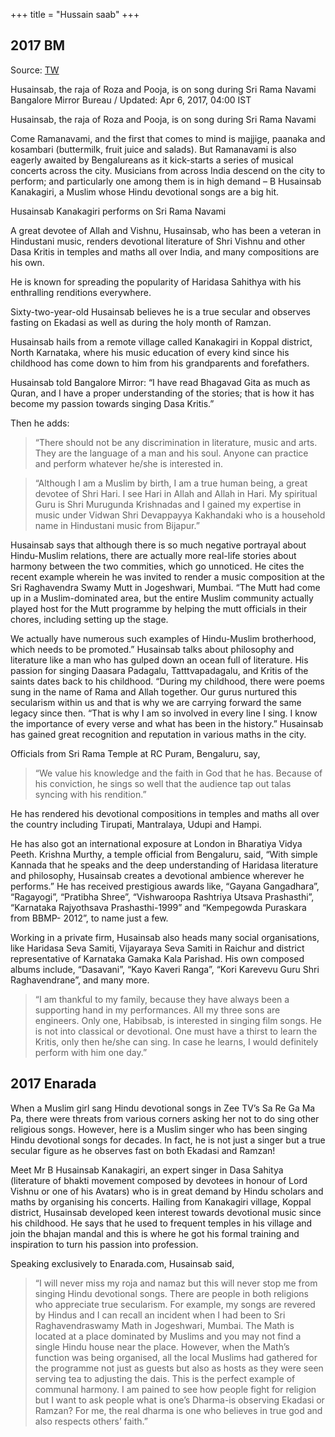 +++
title = "Hussain saab"
+++
## 2017 BM
Source: [TW](https://bangaloremirror.indiatimes.com/bangalore/others/husainsab-the-raja-of-roza-and-pooja-is-on-song-during-sri-rama-navami/articleshow/58036949.cms)

Husainsab, the raja of Roza and Pooja, is on song during Sri Rama Navami  
Bangalore Mirror Bureau / Updated: Apr 6, 2017, 04:00 IST

Husainsab, the raja of Roza and Pooja, is on song during Sri Rama Navami

Come Ramanavami, and the first that comes to mind is majjige, paanaka and kosambari (buttermilk, fruit juice and salads). But Ramanavami is also eagerly awaited by Bengalureans as it kick-starts a series of musical concerts across the city. Musicians from across India descend on the city to perform; and particularly one among them is in high demand – B Husainsab Kanakagiri, a Muslim whose Hindu devotional songs are a big hit.

Husainsab Kanakagiri performs on Sri Rama Navami

A great devotee of Allah and Vishnu, Husainsab, who has been a veteran in Hindustani music, renders devotional literature of Shri Vishnu and other Dasa Kritis in temples and maths all over India, and many compositions are his own.

He is known for spreading the popularity of Haridasa Sahithya with his enthralling renditions everywhere.

Sixty-two-year-old Husainsab believes he is a true secular and observes fasting on Ekadasi as well as during the holy month of Ramzan.

Husainsab hails from a remote village called Kanakagiri in Koppal district, North Karnataka, where his music education of every kind since his childhood has come down to him from his grandparents and forefathers.

Husainsab told Bangalore Mirror: “I have read Bhagavad Gita as much as Quran, and I have a proper understanding of the stories; that is how it has become my passion towards singing Dasa Kritis.”

Then he adds: 

> “There should not be any discrimination in literature, music and arts. They are the language of a man and his soul. Anyone can practice and perform whatever he/she is interested in.

> “Although I am a Muslim by birth, I am a true human being, a great devotee of Shri Hari. I see Hari in Allah and Allah in Hari. My spiritual Guru is Shri Murugunda Krishnadas and I gained my expertise in music under Vidwan Shri Devappayya Kakhandaki who is a household name in Hindustani music from Bijapur.”

Husainsab says that although there is so much negative portrayal about Hindu-Muslim relations, there are actually more real-life stories about harmony between the two commities, which go unnoticed. He cites the recent example wherein he was invited to render a music composition at the Sri Raghavendra Swamy Mutt in Jogeshwari, Mumbai. “The Mutt had come up in a Muslim-dominated area, but the entire Muslim community actually played host for the Mutt programme by helping the mutt officials in their chores, including setting up the stage.


We actually have numerous such examples of Hindu-Muslim brotherhood, which needs to be promoted.” Husainsab talks about philosophy and literature like a man who has gulped down an ocean full of literature. His passion for singing Daasara Padagalu, Tatttvapadagalu, and Kritis of the saints dates back to his childhood. “During my childhood, there were poems sung in the name of Rama and Allah together. Our gurus nurtured this secularism within us and that is why we are carrying forward the same legacy since then. “That is why I am so involved in every line I sing. I know the importance of every verse and what has been in the history.” Husainsab has gained great recognition and reputation in various maths in the city.

Officials from Sri Rama Temple at RC Puram, Bengaluru, say, 

> “We value his knowledge and the faith in God that he has. Because of his conviction, he sings so well that the audience tap out talas syncing with his rendition.”

He has rendered his devotional compositions in temples and maths all over the country including Tirupati, Mantralaya, Udupi and Hampi.

He has also got an international exposure at London in Bharatiya Vidya Peeth. Krishna Murthy, a temple official from Bengaluru, said, “With simple Kannada that he speaks and the deep understanding of Haridasa literature and philosophy, Husainsab creates a devotional ambience wherever he performs.” He has received prestigious awards like, “Gayana Gangadhara”, “Ragayogi”, “Pratibha Shree”, “Vishwaroopa Rashtriya Utsava Prashasthi”, “Karnataka Rajyothsava Prashasthi-1999” and “Kempegowda Puraskara from BBMP- 2012”, to name just a few.

Working in a private firm, Husainsab also heads many social organisations, like Haridasa Seva Samiti, Vijayaraya Seva Samiti in Raichur and district representative of Karnataka Gamaka Kala Parishad. His own composed albums include, “Dasavani”, “Kayo Kaveri Ranga”, “Kori Karevevu Guru Shri Raghavendrane”, and many more.

> “I am thankful to my family, because they have always been a supporting hand in my performances. All my three sons are engineers. Only one, Habibsab, is interested in singing film songs. He is not into classical or devotional. One must have a thirst to learn the Kritis, only then he/she can sing. In case he learns, I would definitely perform with him one day.”

## 2017 Enarada
When a Muslim girl sang Hindu devotional songs in Zee TV’s Sa Re Ga Ma Pa, there were threats from various corners asking her not to do sing other religious songs. However, here is a Muslim singer who has been singing Hindu devotional songs for decades. In fact, he is not just a singer but a true secular figure as he observes fast on both Ekadasi and Ramzan!

Meet Mr B Husainsab Kanakagiri, an expert singer in Dasa Sahitya (literature of bhakti movement composed by devotees in honour of Lord Vishnu or one of his Avatars) who is in great demand by Hindu scholars and maths by organising his concerts. Hailing from Kanakagiri village, Koppal district, Husainsab developed keen interest towards devotional music since his childhood. He says that he used to frequent temples in his village and join the bhajan mandal and this is where he got his formal training and inspiration to turn his passion into profession.

Speaking exclusively to Enarada.com, Husainsab said, 

> “I will never miss my roja and namaz but this will never stop me from singing Hindu devotional songs. There are people in both religions who appreciate true secularism. For example, my songs are revered by Hindus and I can recall an incident when I had been to Sri Raghavendraswamy Math in Jogeshwari, Mumbai. The Math is located at a place dominated by Muslims and you may not find a single Hindu house near the place. However, when the Math’s function was being organised, all the local Muslims had gathered for the programme not just as guests but also as hosts as they were seen serving tea to adjusting the dais. This is the perfect example of communal harmony. I am pained to see how people fight for religion but I want to ask people what is one’s Dharma-is observing Ekadasi or Ramzan? For me, the real dharma is one who believes in true god and also respects others’ faith.”

